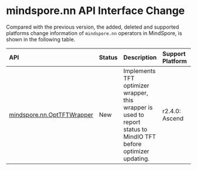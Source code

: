 # mindspore.nn API Interface Change

Compared with the previous version, the added, deleted and supported platforms change information of `mindspore.nn` operators in MindSpore, is shown in the following table.

|API|Status|Description|Support Platform|Class
|:----|:----|:----|:----|:----
[mindspore.nn.OptTFTWrapper](https://mindspore.cn/docs/en/r2.4.0/api_python/nn/mindspore.nn.OptTFTWrapper.html#mindspore.nn.OptTFTWrapper)|New|Implements TFT optimizer wrapper, this wrapper is used to report status to MindIO TFT before optimizer updating.|r2.4.0: Ascend|Optimizer
